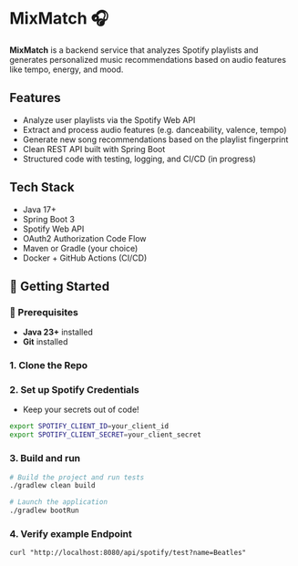# MixMatch 🎧

**MixMatch** is a backend service that analyzes Spotify playlists and generates personalized music recommendations based on audio features like tempo, energy, and mood.

## Features

- Analyze user playlists via the Spotify Web API
- Extract and process audio features (e.g. danceability, valence, tempo)
- Generate new song recommendations based on the playlist fingerprint
- Clean REST API built with Spring Boot
- Structured code with testing, logging, and CI/CD (in progress)

## Tech Stack

- Java 17+
- Spring Boot 3
- Spotify Web API
- OAuth2 Authorization Code Flow
- Maven or Gradle (your choice)
- Docker + GitHub Actions (CI/CD)

## 🚀 Getting Started

### 🔧 Prerequisites
- **Java 23+** installed
- **Git** installed

### 1. Clone the Repo

### 2. Set up Spotify Credentials
- Keep your secrets out of code!
```bash
export SPOTIFY_CLIENT_ID=your_client_id
export SPOTIFY_CLIENT_SECRET=your_client_secret
```
### 3. Build and run
```bash
# Build the project and run tests
./gradlew clean build

# Launch the application
./gradlew bootRun
```
### 4. Verify example Endpoint
```
curl "http://localhost:8080/api/spotify/test?name=Beatles"
```